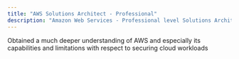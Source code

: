 ```yaml
---
title: "AWS Solutions Architect - Professional"
description: "Amazon Web Services - Professional level Solutions Architect"
---
```


Obtained a much deeper understanding of AWS and especially its capabilities and limitations with respect to securing cloud workloads